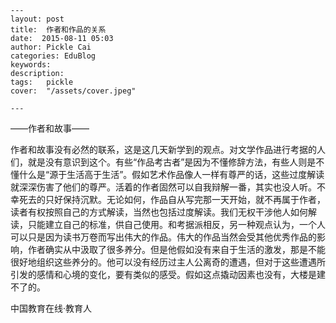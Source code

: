 
    ---
    layout: post  
    title:  作者和作品的关系  
    date:  2015-08-11 05:03  
    author: Pickle Cai  
    categories: EduBlog  
    keywords: 
    description:   
    tags:	pickle   
    cover:  "/assets/cover.jpeg"  

    ---  
    
——作者和故事——

作者和故事没有必然的联系，这是这几天新学到的观点。对文学作品进行考据的人们，就是没有意识到这个。有些“作品考古者”是因为不懂修辞方法，有些人则是不懂什么是“源于生活高于生活”。假如艺术作品像人一样有尊严的话，这些过度解读就深深伤害了他们的尊严。活着的作者固然可以自我辩解一番，其实也没人听。不幸死去的只好保持沉默。无论如何，作品自从写完那一天开始，就不再属于作者，读者有权按照自己的方式解读，当然也包括过度解读。我们无权干涉他人如何解读，只能建立自己的标准，供自己使用。和考据派相反，另一种观点认为，一个人可以只是因为读书万卷而写出伟大的作品。伟大的作品当然会受其他优秀作品的影响，作者确实从中汲取了很多养分。但是他假如没有来自于生活的激发，那是不能很好地组织这些养分的。他可以没有经历过主人公离奇的遭遇，但对于这些遭遇所引发的感情和心境的变化，要有类似的感受。假如这点撬动因素也没有，大楼是建不了的。

		    
 中国教育在线·教育人

